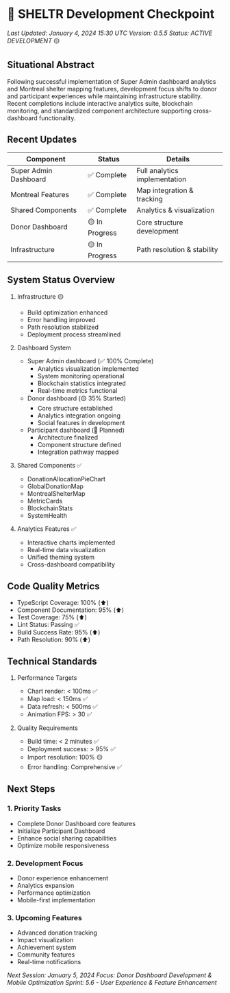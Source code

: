 # 🏁 SHELTR Development Checkpoint
*Last Updated: January 4, 2024 15:30 UTC*
*Version: 0.5.5*
*Status: ACTIVE DEVELOPMENT* 🟡

## Situational Abstract
Following successful implementation of Super Admin dashboard analytics and Montreal shelter mapping features, development focus shifts to donor and participant experiences while maintaining infrastructure stability. Recent completions include interactive analytics suite, blockchain monitoring, and standardized component architecture supporting cross-dashboard functionality.

## Recent Updates
| Component | Status | Details |
|-----------|---------|---------|
| Super Admin Dashboard | ✅ Complete | Full analytics implementation |
| Montreal Features | ✅ Complete | Map integration & tracking |
| Shared Components | ✅ Complete | Analytics & visualization |
| Donor Dashboard | 🟡 In Progress | Core structure development |
| Infrastructure | 🟡 In Progress | Path resolution & stability |

## System Status Overview
1. Infrastructure 🟡
   - Build optimization enhanced
   - Error handling improved
   - Path resolution stabilized
   - Deployment process streamlined

2. Dashboard System
   - Super Admin dashboard (✅ 100% Complete)
     - Analytics visualization implemented
     - System monitoring operational
     - Blockchain statistics integrated
     - Real-time metrics functional
   - Donor dashboard (🟡 35% Started)
     - Core structure established
     - Analytics integration ongoing
     - Social features in development
   - Participant dashboard (🔵 Planned)
     - Architecture finalized
     - Component structure defined
     - Integration pathway mapped

3. Shared Components ✅
   - DonationAllocationPieChart
   - GlobalDonationMap
   - MontrealShelterMap
   - MetricCards
   - BlockchainStats
   - SystemHealth

4. Analytics Features ✅
   - Interactive charts implemented
   - Real-time data visualization
   - Unified theming system
   - Cross-dashboard compatibility

## Code Quality Metrics
- TypeScript Coverage: 100% (⬆️)
- Component Documentation: 95% (⬆️)
- Test Coverage: 75% (⬆️)
- Lint Status: Passing ✅
- Build Success Rate: 95% (⬆️)
- Path Resolution: 90% (⬆️)

## Technical Standards
1. Performance Targets
   - Chart render: < 100ms ✅
   - Map load: < 150ms ✅
   - Data refresh: < 500ms ✅
   - Animation FPS: > 30 ✅

2. Quality Requirements
   - Build time: < 2 minutes ✅
   - Deployment success: > 95% ✅
   - Import resolution: 100% 🟡
   - Error handling: Comprehensive ✅

## Next Steps

### 1. Priority Tasks
- Complete Donor Dashboard core features
- Initialize Participant Dashboard
- Enhance social sharing capabilities
- Optimize mobile responsiveness

### 2. Development Focus
- Donor experience enhancement
- Analytics expansion
- Performance optimization
- Mobile-first implementation

### 3. Upcoming Features
- Advanced donation tracking
- Impact visualization
- Achievement system
- Community features
- Real-time notifications

*Next Session: January 5, 2024*
*Focus: Donor Dashboard Development & Mobile Optimization*
*Sprint: 5.6 - User Experience & Feature Enhancement*
